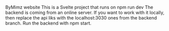 ByMimz website
This is a Svelte project that runs on npm run dev
The backend is coming from an online server. If you want to work with it locally, then replace
the api liks with the localhost:3030 ones from the backend branch. 
Run the backend with npm start.
